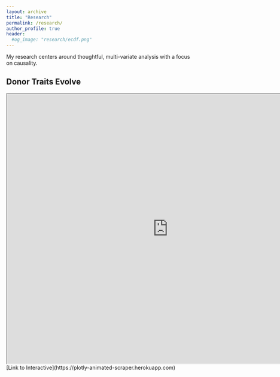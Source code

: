 ```yaml
---
layout: archive
title: "Research"
permalink: /research/
author_profile: true
header:
  #og_image: "research/ecdf.png"
---
```


My research centers around thoughtful, multi-variate analysis with a focus on causality.



## Donor Traits Evolve
  <iframe src="https://plotly-animated-scraper.herokuapp.com" width="860px" height="720px"></iframe>
  [Link to Interactive](https://plotly-animated-scraper.herokuapp.com)
